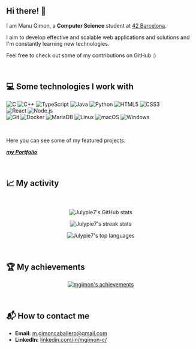 ## Hi there! 👋

I am Manu Gimon, a **Computer Science** student at [42 Barcelona](https://www.42network.org/about-us/digital-credentials/).

I aim to develop effective and scalable web applications and solutions and I'm constantly learning new technologies.

Feel free to check out some of my contributions on GitHub :)

<br>

## 💻 Some technologies I work with

![C](https://img.shields.io/badge/c-%2300599C.svg?style=for-the-badge&logo=c&logoColor=white) 
![C++](https://img.shields.io/badge/c++-%2300599C.svg?style=for-the-badge&logo=c%2B%2B&logoColor=white) 
![TypeScript](https://img.shields.io/badge/typescript-%23007ACC.svg?style=for-the-badge&logo=typescript&logoColor=white) 
![Java](https://img.shields.io/badge/java-%23ED8B00.svg?style=for-the-badge&logo=java&logoColor=white) 
![Python](https://img.shields.io/badge/python-3670A0?style=for-the-badge&logo=python&logoColor=ffdd54) 
![HTML5](https://img.shields.io/badge/html5-%23E34F26.svg?style=for-the-badge&logo=html5&logoColor=white) 
![CSS3](https://img.shields.io/badge/css3-%231572B6.svg?style=for-the-badge&logo=css3&logoColor=white) 
<br>
![React](https://img.shields.io/badge/react-%2320232a.svg?style=for-the-badge&logo=react&logoColor=%2361DAFB) 
![Node.js](https://img.shields.io/badge/node.js-%23339933.svg?style=for-the-badge&logo=node.js&logoColor=white) 
<br>
![Git](https://img.shields.io/badge/git-%23F05033.svg?style=for-the-badge&logo=git&logoColor=white) 
![Docker](https://img.shields.io/badge/docker-%230db7ed.svg?style=for-the-badge&logo=docker&logoColor=white) 
![MariaDB](https://img.shields.io/badge/mariadb-%2300A0C6.svg?style=for-the-badge&logo=mariadb&logoColor=white) 
![Linux](https://img.shields.io/badge/linux-%23FCC624.svg?style=for-the-badge&logo=linux&logoColor=black) 
![macOS](https://img.shields.io/badge/macos-%23aaaaaa.svg?style=for-the-badge&logo=apple&logoColor=white) 
![Windows](https://img.shields.io/badge/windows-%230078D6.svg?style=for-the-badge&logo=windows&logoColor=white) 


<br>

Here you can see some of my featured projects:

[***my Portfolio***](https://mgimon.vercel.app)

<br>

## 📈 My activity

<br>

<p align="center">
  <!-- GitHub stats -->
  <img src="https://github-readme-stats.vercel.app/api?username=Julypie7&show_icons=true&theme=radical" alt="Julypie7's GitHub stats" />
</p>
<p align="center">
  <!-- Streak stats -->
  <img src="https://github-readme-streak-stats.herokuapp.com/?user=Julypie7&theme=radical&hide_border=false" alt="Julypie7's streak stats" />
</p>
<p align="center">
  <!-- Top languages -->
  <img src="https://github-readme-stats.vercel.app/api/top-langs/?username=Julypie7&theme=radical&show_icons=true&hide_border=true&layout=compact" alt="Julypie7's top languages" />
</p>

<br>


## 🏆 My achievements

<p align="center">
  <a href="https://github-profile-trophy.vercel.app/?username=mgimon&theme=dark_lover">
    <img src="https://github-profile-trophy.vercel.app/?username=mgimon&theme=dark_lover" alt="mgimon's achievements" />
  </a>
</p>

<br>

## 📬 How to contact me

- **Email:** [m.gimoncaballero@gmail.com](mailto:m.gimoncaballero@gmail.com)
- **LinkedIn:** [linkedin.com/in/mgimon-c/](https://www.linkedin.com/in/mgimon-c/)


<br>



